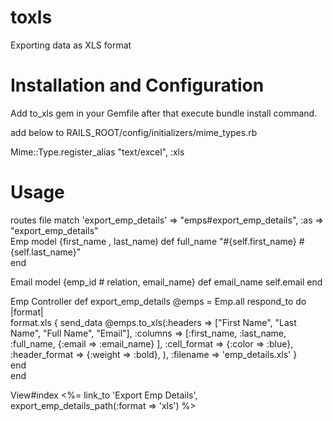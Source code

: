 toxls
=====

Exporting data as XLS format 

Installation and Configuration
==============================

Add to_xls gem in your Gemfile after that execute bundle install command.

add below to RAILS_ROOT/config/initializers/mime_types.rb

Mime::Type.register_alias "text/excel", :xls

Usage
=====

routes file
	match 'export_emp_details' => "emps#export_emp_details", :as => "export_emp_details"  
Emp model {first_name , last_name)
	def full_name
  		"#{self.first_name} #{self.last_name}"  	
  	end

Email model {emp_id # relation, email_name}
	def email_name
  		self.email
  	end

Emp Controller
	def export_emp_details
	    @emps = Emp.all
	    respond_to do |format|      
	      format.xls { 
	       send_data @emps.to_xls(:headers => ["First Name", "Last Name", "Full Name", "Email"], :columns => [:first_name, :last_name, :full_name, {:email => :email_name} ], :cell_format => {:color => :blue}, :header_format => {:weight => :bold}, ), :filename => 'emp_details.xls' 
	      }      
	    end    
  	end

View#index
	<%= link_to 'Export Emp Details', export_emp_details_path(:format => 'xls') %>
